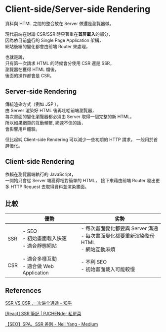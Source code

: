 # Client-side/Server-side Rendering

資料與 HTML 之間的整合放在  Server 做還是瀏覽器做。  

現代前端在討論 CSR/SSR 時只著重在**首屏載入**的部分，  
因為依目前盛行的 Single Page Application 架構，  
網站後續的變化都會由前端 Router 來處理，  

也就是說，  
只有第一次請求 HTML 的時候會分使用 CSR 還是 SSR，  
瀏覽器在獲得 HTML 檔後，  
後面的操作都會是 CSR。

## Server-side Rendering

傳統渲染方式（例如 JSP ），  
由 Server 渲染好 HTML 後再吐給前端瀏覽器，  
每次畫面的變化瀏覽器都必須由 Server 取得一個完整的新 HTML，  
所以如果網頁的互動頻繁, 網速不佳的話，  
會影響用戶體驗。

但比起純 Client-side Rendering 可以減少一些初期的 HTTP 請求，
一般用於首屏優化。

## Client-side Rendering 

依賴在瀏覽器端執行的 JavaScript，  
一開始只會從 Server 端獲得相對簡單的 HTML，
接下來藉由前端 Router 發出更多 HTTP Request 去取得資料並渲染畫面。

## 比較

|      | 優勢                                                  | 劣勢                                                         |
| ---- | ----------------------------------------------------- | ------------------------------------------------------------ |
| SSR  | - SEO  <br />- 初始畫面載入快速  <br />- 適合靜態網站 | - 每次畫面變化都要與 Server 溝通<br />- 每次畫面變化都要重新渲染整份 HTML  <br />- 網站互動麻煩 |
| CSR  | - 適合多樣互動  <br />- 適合做 Web Application        | - 不利 SEO<br />- 初始畫面載入可能較慢                       |

## References

[SSR VS CSR ,一次讲个通透 - 知乎](https://zhuanlan.zhihu.com/p/60975107)

[[React] SSR 筆記 | PJCHENder 私房菜](https://pjchender.github.io/2018/09/21/react-ssr-%E7%AD%86%E8%A8%98/)

[【SEO】SPA、SSR 差別 - Neil Yang - Medium](https://medium.com/@des75421/seo-spa-ssr-%E5%B7%AE%E5%88%A5-c85f5dbc4bc8)